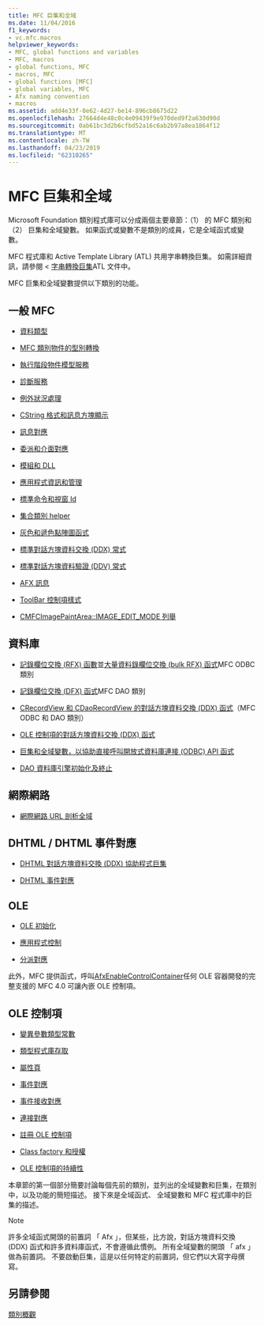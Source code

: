 ```yaml
---
title: MFC 巨集和全域
ms.date: 11/04/2016
f1_keywords:
- vc.mfc.macros
helpviewer_keywords:
- MFC, global functions and variables
- MFC, macros
- global functions, MFC
- macros, MFC
- global functions [MFC]
- global variables, MFC
- Afx naming convention
- macros
ms.assetid: add4e33f-0e62-4d27-be14-896cb8675d22
ms.openlocfilehash: 27664d4e48c0c4e09439f9e970ded9f2a630d90d
ms.sourcegitcommit: 0ab61bc3d2b6cfbd52a16c6ab2b97a8ea1864f12
ms.translationtype: MT
ms.contentlocale: zh-TW
ms.lasthandoff: 04/23/2019
ms.locfileid: "62310265"
---
```

# <a name="mfc-macros-and-globals"></a>MFC 巨集和全域

Microsoft Foundation 類別程式庫可以分成兩個主要章節：（1） 的 MFC 類別和 （2） 巨集和全域變數。 如果函式或變數不是類別的成員，它是全域函式或變數。

MFC 程式庫和 Active Template Library (ATL) 共用字串轉換巨集。 如需詳細資訊，請參閱 <<c0> [ 字串轉換巨集](../../atl/reference/string-conversion-macros.md)ATL 文件中。

MFC 巨集和全域變數提供以下類別的功能。

## <a name="general-mfc"></a>一般 MFC

- [資料類型](data-types-mfc.md)

- [MFC 類別物件的型別轉換](type-casting-of-mfc-class-objects.md)

- [執行階段物件模型服務](run-time-object-model-services.md)

- [診斷服務](diagnostic-services.md)

- [例外狀況處理](exception-processing.md)

- [CString 格式和訊息方塊顯示](cstring-formatting-and-message-box-display.md)

- [訊息對應](message-map-macros-mfc.md)

- [委派和介面對應](delegate-and-interface-maps.md)

- [模組和 DLL](extension-dll-macros.md)

- [應用程式資訊和管理](application-information-and-management.md)

- [標準命令和視窗 Id](standard-command-and-window-ids.md)

- [集合類別 helper](collection-class-helpers.md)

- [灰色和遞色點陣圖函式](gray-and-dithered-bitmap-functions.md)

- [標準對話方塊資料交換 (DDX) 常式](standard-dialog-data-exchange-routines.md)

- [標準對話方塊資料驗證 (DDV) 常式](standard-dialog-data-validation-routines.md)

- [AFX 訊息](afx-messages.md)

- [ToolBar 控制項樣式](toolbar-control-styles.md)

- [CMFCImagePaintArea::IMAGE_EDIT_MODE 列舉](cmfcimagepaintarea-image-edit-mode-enumeration.md)

## <a name="database"></a>資料庫

- [記錄欄位交換 (RFX) 函數](record-field-exchange-functions.md)並[大量資料錄欄位交換 (bulk RFX) 函式](record-field-exchange-functions.md)MFC ODBC 類別

- [記錄欄位交換 (DFX) 函式](record-field-exchange-functions.md)MFC DAO 類別

- [CRecordView 和 CDaoRecordView 的對話方塊資料交換 (DDX) 函式](dialog-data-exchange-functions-for-crecordview-and-cdaorecordview.md)（MFC ODBC 和 DAO 類別）

- [OLE 控制項的對話方塊資料交換 (DDX) 函式](dialog-data-exchange-functions-for-ole-controls.md)

- [巨集和全域變數，以協助直接呼叫開放式資料庫連接 (ODBC) API 函式](database-macros-and-globals.md)

- [DAO 資料庫引擎初始化及終止](dao-database-engine-initialization-and-termination.md)

## <a name="internet"></a>網際網路

- [網際網路 URL 剖析全域](internet-url-parsing-globals.md)

## <a name="dhtml--dhtml-event-maps"></a>DHTML / DHTML 事件對應

- [DHTML 對話方塊資料交換 (DDX) 協助程式巨集](ddx-dhtml-helper-macros.md)

- [DHTML 事件對應](dhtml-event-maps.md)

## <a name="ole"></a>OLE

- [OLE 初始化](ole-initialization.md)

- [應用程式控制](application-control.md)

- [分派對應](dispatch-maps.md)

此外，MFC 提供函式，呼叫[AfxEnableControlContainer](ole-initialization.md#afxenablecontrolcontainer)任何 OLE 容器開發的完整支援的 MFC 4.0 可讓內嵌 OLE 控制項。

## <a name="ole-controls"></a>OLE 控制項

- [變異參數類型常數](variant-parameter-type-constants.md)

- [類型程式庫存取](type-library-access.md)

- [屬性頁](property-pages-mfc.md)

- [事件對應](event-maps.md)

- [事件接收對應](event-sink-maps.md)

- [連接對應](connection-maps.md)

- [註冊 OLE 控制項](registering-ole-controls.md)

- [Class factory 和授權](class-factories-and-licensing.md)

- [OLE 控制項的持續性](persistence-of-ole-controls.md)

本章節的第一個部分簡要討論每個先前的類別，並列出的全域變數和巨集，在類別中，以及功能的簡短描述。 接下來是全域函式、 全域變數和 MFC 程式庫中的巨集的描述。

> [!NOTE]
>  許多全域函式開頭的前置詞 「 Afx 」，但某些，比方說，對話方塊資料交換 (DDX) 函式和許多資料庫函式，不會遵循此慣例。 所有全域變數的開頭 「 afx 」 做為前置詞。 不要啟動巨集，這是以任何特定的前置詞，但它們以大寫字母撰寫。

## <a name="see-also"></a>另請參閱

[類別概觀](../../mfc/class-library-overview.md)
